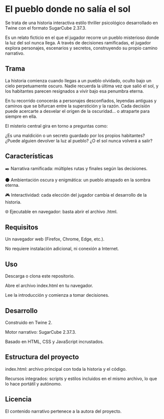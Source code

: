# El pueblo donde no salía el sol

Se trata de una historia interactiva estilo thriller psicológico desarrollado en Twine con el formato SugarCube 2.37.3.

Es un relato ficticio en el que el jugador recorre un pueblo misterioso donde la luz del sol nunca llega. A través de decisiones ramificadas, el jugador explora personajes, escenarios y secretos, construyendo su propio camino narrativo.

## Trama

La historia comienza cuando llegas a un pueblo olvidado, oculto bajo un cielo perpetuamente oscuro. Nadie recuerda la última vez que salió el sol, y los habitantes parecen resignados a vivir bajo esa penumbra eterna.

En tu recorrido conocerás a personajes desconfiados, leyendas antiguas y caminos que se bifurcan entre la superstición y la razón. Cada decisión puede acercarte a desvelar el origen de la oscuridad… o atraparte para siempre en ella.

El misterio central gira en torno a preguntas como:

¿Es una maldición o un secreto guardado por los propios habitantes? ¿Puede alguien devolver la luz al pueblo? ¿O el sol nunca volverá a salir?

## Características

✒️  Narrativa ramificada: múltiples rutas y finales según las decisiones.

🌑 Ambientación oscura y enigmática: un pueblo atrapado en la sombra eterna.

🎮 Interactividad: cada elección del jugador cambia el desarrollo de la historia.

🌐 Ejecutable en navegador: basta abrir el archivo .html.

## Requisitos

Un navegador web (Firefox, Chrome, Edge, etc.).

No requiere instalación adicional, ni conexión a Internet.

## Uso

Descarga o clona este repositorio.

Abre el archivo index.html en tu navegador.

Lee la introducción y comienza a tomar decisiones.

## Desarrollo

Construido en Twine 2.

Motor narrativo: SugarCube 2.37.3.

Basado en HTML, CSS y JavaScript incrustados.

## Estructura del proyecto

index.html: archivo principal con toda la historia y el código.

Recursos integrados: scripts y estilos incluidos en el mismo archivo, lo que lo hace portátil y autónomo.

## Licencia

El contenido narrativo pertenece a la autora del proyecto.
